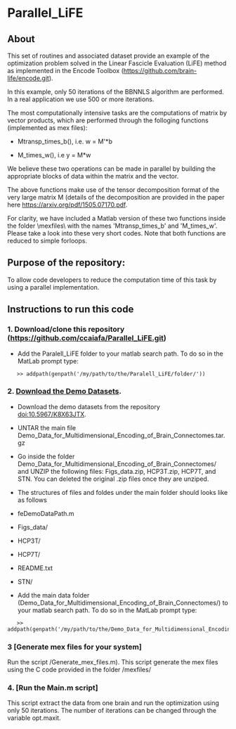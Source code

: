 # Parallel_LiFE
## About
This set of routines and associated dataset provide an example of the optimization problem solved in the Linear Fascicle Evaluation (LiFE) method as implemented in the Encode Toolbox (https://github.com/brain-life/encode.git).

In this example, only 50 iterations of the BBNNLS algorithm are performed. In a real application we use 500 or more iterations.

The most computationally intensive tasks are the computations of matrix by vector products, which are performed through the folloging functions (implemented as mex files):

- Mtransp_times_b(), i.e. w = M'*b

- M_times_w(), i.e y = M*w

We believe these two operations can be made in parallel by building the appropriate blocks of data within the matrix and the vector.

The above functions make use of the tensor decomposition format of the very large matrix M (details of the decomposition are provided in the paper here https://arxiv.org/pdf/1505.07170.pdf.

For clarity, we have included a Matlab version of these two functions inside the folder \mexfiles\ with the names 'Mtransp_times_b' and 'M_times_w'. Please take a look into these very short codes. Note that both functions are reduced to simple forloops.

## Purpose of the repository: 
To allow code developers to reduce the computation time of this task by using a parallel implementation.

## Instructions to run this code

### 1. Download/clone this repository (https://github.com/ccaiafa/Parallel_LiFE.git)
* Add the Paralell_LiFE folder to your matlab search path. To do so in the MatLab prompt type: 
```
   >> addpath(genpath('/my/path/to/the/Paralell_LiFE/folder/'))
```
### 2. [Download the Demo Datasets](http://purl.dlib.indiana.edu/iusw/data/2022/20995/Demo_Data_for_Multidimensional_Encoding_of_Brain_Connectomes.tar.gz).
* Download the demo datasets from the repository [doi:10.5967/K8X63JTX](http://purl.dlib.indiana.edu/iusw/data/2022/20995/Demo_Data_for_Multidimensional_Encoding_of_Brain_Connectomes.tar.gz).
* UNTAR the main file Demo_Data_for_Multidimensional_Encoding_of_Brain_Connectomes.tar.gz
* Go inside the folder Demo_Data_for_Multidimensional_Encoding_of_Brain_Connectomes/ and UNZIP the following files: Figs_data.zip, HCP3T.zip, HCP7T, and STN. You can deleted the original .zip files once they are unziped.
* The structures of files and foldes under the main folder should looks like as follows
* feDemoDataPath.m
* Figs_data/
* HCP3T/
* HCP7T/
* README.txt
* STN/

* Add the main data folder (Demo_Data_for_Multidimensional_Encoding_of_Brain_Connectomes/) to your matlab search path. To do so in the MatLab prompt type:
```
   >> addpath(genpath('/my/path/to/the/Demo_Data_for_Multidimensional_Encoding_of_Brain_Connectomes/'))
```
### 3 [Generate mex files for your system] 
Run the script /Generate_mex_files.m). This script generate the mex files using the C code provided in the folder /mexfiles/

### 4. [Run the Main.m script]
This script extract the data from one brain and run the optimization using only 50 iterations. The number of iterations can be changed through the variable opt.maxit.
